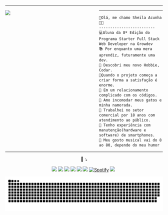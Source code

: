 <hr>
<img align="left" width="300" src="https://www.alura.com.br/artigos/assets/hello-world-em-varias-linguagens/imagem1.gif" />
<hr>

```
👋Olá, me chamo Sheila Acunha🏳️‍🌈
-------------------------
💻Aluna da 8º Edição do Programa Starter Full Stack Web Developer na Growdev
📚 Por enquanto uma mera aprendiz, futuramente uma dev.
📝 Descobri meu novo Hobbie, Codar. 
🌟Quando o projeto começa a criar forma a satisfação é enorme.
💖 Em um relacionamento complicado com os códigos.
🚩 Amo incomodar meus gatos e minha namorada.
🔭 Trabalhei no setor comercial por 18 anos com atendimento ao público.
🌱 Tenho experiência com manutenção(hardware e software) de smartphones.
🎵 Meu gosto musical vai do 8 ao 80, depende do meu humor

```
<hr>


<p align="center">
  💌 ⤵️
</p>




<p align="center"> <img src="https://cdn.jsdelivr.net/gh/devicons/devicon/icons/html5/html5-original-wordmark.svg"style="height: 4rem" />
  <img src="https://cdn.jsdelivr.net/gh/devicons/devicon/icons/css3/css3-original-wordmark.svg" style="height: 4rem" />
  <img src="https://cdn.jsdelivr.net/gh/devicons/devicon/icons/javascript/javascript-plain.svg" style="height: 4rem" />
  <img src="https://cdn.jsdelivr.net/gh/devicons/devicon/icons/bootstrap/bootstrap-plain-wordmark.svg" style="height: 4rem" />
  <img src="https://cdn.jsdelivr.net/gh/devicons/devicon/icons/git/git-plain.svg" style="height: 4rem" />
   <a href="https://www.linkedin.com/in/sheilaacunha90/" alt="Linkedin">
   <img src="https://img.shields.io/badge/-Linkedin-0e76a8?style=for-the-badge&logo=Linkedin&logoColor=black&link=https://www.linkedin.com/in/keidsonroby/" /></a>
   <a href="https://open.spotify.com/user/31ddady2ax3sypzpwez7ptbpqigy?si=defcbec6d9584d3e" target="_blank">
   <img alt="Spotify"src="https://img.shields.io/badge/Spotify-1ED760?&style=for-the-badge&logo=spotify&logoColor=black"></a>
   <a href="mailto:sheilaacunha1990@gmail.com"><img src="https://img.shields.io/badge/-Gmail-%23333?style=for-the-badge&logo=gmail&logoColor=black"></a>
   <a href="http://discordapp.com/users/953979290922389546#3848"><img src="https://img.shields.io/badge/Discord-5865F2?style=for-the-badge&logo=discord&logoColor=black" alt=""></a>
 
      
</p>

<div align="left">
  <a href="https://1999azzar.github.io/1999AZZAR/">
  <img  src="https://github.com/1999AZZAR/1999AZZAR/blob/main/resources/img/grid-snake.svg"
       alt="snake" /></a>
</div>




<!--


  <img align="left" width="300" src="https://raw.githubusercontent.com/tonynguyenit18/tonynguyenit18/main/static/code-guy.jpeg">
<img align="right" width="300" height="200" src="https://deliriumnerd.com/wp-content/uploads/2016/03/vl5eatk.gif">
  
```
🌟💖🎵
Um bom café da manhã na cia 
de uma boa música, o dia
rende mais. #FICAADICA

```







